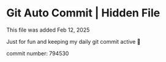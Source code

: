# Git Auto Commit | Hidden File

This file was added Feb 12, 2025

Just for fun and keeping my daily git commit active 🤪

commit number: 794530
